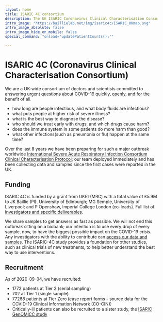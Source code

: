 ```yaml
---
layout: home
title: ISARIC 4C consortium
description: The UK ISARIC Coronavirus Clinical Characterisation Consortium.
intro_image: "https://baillielab.net/img/isaric4c/ISARIC_UKmap.svg"
intro_image_absolute: false
intro_image_hide_on_mobile: false
special_command: "onload='updatePatientCounts();'"

---
```


# ISARIC 4C (Coronavirus Clinical Characterisation Consortium)

We are a UK-wide consortium of doctors and scientists committed to answering urgent questions about COVID-19 quickly, openly, and for the benefit of all.

- how long are people infectious, and what body fluids are infectious?
- what puts people at higher risk of severe illness?
- what is the best way to diagnose the disease?
- who should we treat early with drugs, and which drugs cause harm?
- does the immune system in some patients do more harm than good?
- what other infections(such as pneumonia or flu) happen at the same time?


Over the last 8 years we have been preparing for such a major outbreak worldwide [International Severe Acute Respiratory Infection Consortium Clinical Characterisation Protocol](https://isaric.net/ccp); our team deployed immediately and has been collecting data and samples since the first cases were reported in the UK.

<!--![ISARIC 4C Overview](https://baillielab.net/img/isaric4c/ISARIC_UKmap.svg)-->

## Funding

ISARIC 4C is funded by a grant from UKRI (MRC) with a total value of £5.9M to JK Baillie (PI), University of Edinburgh; MG Semple, University of Liverpool; and P Openshaw, Imperial College London (co-leads). Full list of [investigators and specific deliverables](about/structure).

We share samples to get answers as fast as possible. We will not end this outbreak sitting on a biobank; our intention is to use every drop of every sample, now, to have the biggest possible impact on the COVID-19 crisis. Any investigators with the ability to contribute can [access our data and samples](sample_access). The ISARIC-4C study provides a foundation for other studies, such as clinical trials of new treatments, to help better understand the best way to use interventions.

## Recruitment


<span id="date">As of 2020-09-04, we</span> have recruited:
- <span id="num-tier-2">1772</span> patients at Tier 2 (serial sampling)
- <span id="num-tier-1">702</span> at Tier 1 (single sample)
- <span id="num-tier-0">77268</span> patients at Tier Zero (case report forms - source data for the COVID-19 Clinical Information Network (CO-CIN))
- Critically-ill patients can also be recruited to a sister study, the [ISARIC GenOMICC study](https://genomicc.org) 

<script>
    function updatePatientCounts(){
        const format = x => x.toString().replace(/\B(?=(\d{3})+(?!\d))/g, ",");

        fetch("https://raw.githubusercontent.com/SurgicalInformatics/ccp_recruitment_flat_file/master/ccp_recruit_daily.csv")
        .then(res => res.text())
        .then(res => {
            const [fieldLine, valueLine] = res.split('\n');
            const fields = fieldLine.split(',');
            const values = valueLine.split(',');
            let data = {};
            for (let i=0; i<fields.length; i++){
                data[fields[i]] = values[i];
            }
            
            document.getElementById("date").innerText = "As of " + data["date_last_run"].split("T")[0] + ", we";
            document.getElementById("num-tier-0").innerText = format(data["n_tier0"]);
            document.getElementById("num-tier-1").innerText = format(data["n_tier1"]);
            document.getElementById("num-tier-2").innerText = format(data["n_tier2"]);
        });
    }
</script>